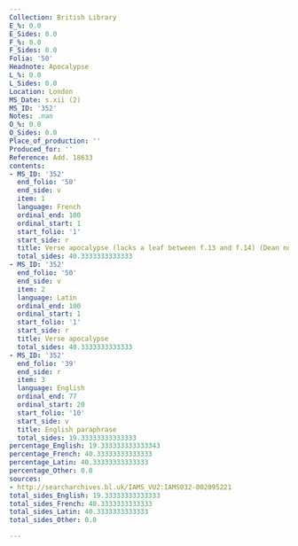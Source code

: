 ```yaml
---
Collection: British Library
E_%: 0.0
E_Sides: 0.0
F_%: 0.0
F_Sides: 0.0
Folia: '50'
Headnote: Apocalypse
L_%: 0.0
L_Sides: 0.0
Location: London
MS_Date: s.xii (2)
MS_ID: '352'
Notes: .nan
O_%: 0.0
O_Sides: 0.0
Place_of_production: ''
Produced_for: ''
Reference: Add. 18633
contents:
- MS_ID: '352'
  end_folio: '50'
  end_side: v
  item: 1
  language: French
  ordinal_end: 100
  ordinal_start: 1
  start_folio: '1'
  start_side: r
  title: Verse apocalypse (lacks a leaf between f.13 and f.14) (Dean no. 478)
  total_sides: 40.3333333333333
- MS_ID: '352'
  end_folio: '50'
  end_side: v
  item: 2
  language: Latin
  ordinal_end: 100
  ordinal_start: 1
  start_folio: '1'
  start_side: r
  title: Verse apocalypse
  total_sides: 40.3333333333333
- MS_ID: '352'
  end_folio: '39'
  end_side: r
  item: 3
  language: English
  ordinal_end: 77
  ordinal_start: 20
  start_folio: '10'
  start_side: v
  title: English paraphrase
  total_sides: 19.33333333333333
percentage_English: 19.333333333333343
percentage_French: 40.33333333333333
percentage_Latin: 40.33333333333333
percentage_Other: 0.0
sources:
- http://searcharchives.bl.uk/IAMS_VU2:IAMS032-002095221
total_sides_English: 19.33333333333333
total_sides_French: 40.3333333333333
total_sides_Latin: 40.3333333333333
total_sides_Other: 0.0

---
```

